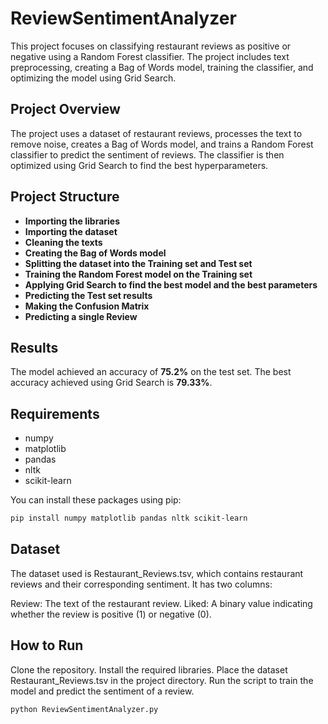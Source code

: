 # ReviewSentimentAnalyzer

This project focuses on classifying restaurant reviews as positive or negative using a Random Forest classifier. The project includes text preprocessing, creating a Bag of Words model, training the classifier, and optimizing the model using Grid Search.

## Project Overview

The project uses a dataset of restaurant reviews, processes the text to remove noise, creates a Bag of Words model, and trains a Random Forest classifier to predict the sentiment of reviews. The classifier is then optimized using Grid Search to find the best hyperparameters.

## Project Structure

- **Importing the libraries**
- **Importing the dataset**
- **Cleaning the texts**
- **Creating the Bag of Words model**
- **Splitting the dataset into the Training set and Test set**
- **Training the Random Forest model on the Training set**
- **Applying Grid Search to find the best model and the best parameters**
- **Predicting the Test set results**
- **Making the Confusion Matrix**
- **Predicting a single Review**

## Results

The model achieved an accuracy of **75.2%** on the test set. The best accuracy achieved using Grid Search is **79.33%**.

## Requirements

- numpy
- matplotlib
- pandas
- nltk
- scikit-learn

You can install these packages using pip:

```bash
pip install numpy matplotlib pandas nltk scikit-learn
```
## Dataset
The dataset used is Restaurant_Reviews.tsv, which contains restaurant reviews and their corresponding sentiment. It has two columns:

Review: The text of the restaurant review.
Liked: A binary value indicating whether the review is positive (1) or negative (0).

## How to Run
Clone the repository.
Install the required libraries.
Place the dataset Restaurant_Reviews.tsv in the project directory.
Run the script to train the model and predict the sentiment of a review.
```bash
python ReviewSentimentAnalyzer.py
```

